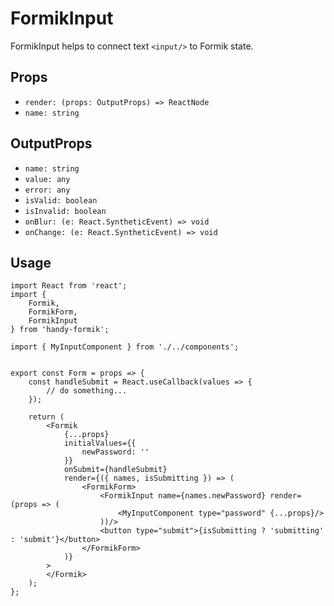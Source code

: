 # FormikInput

FormikInput helps to connect text `<input/>` to Formik state.

## Props

* `render: (props: OutputProps) => ReactNode`
* `name: string`

## OutputProps

* `name: string`
* `value: any`
* `error: any`
* `isValid: boolean`
* `isInvalid: boolean`
* `onBlur: (e: React.SyntheticEvent) => void`
* `onChange: (e: React.SyntheticEvent) => void`

## Usage

```
import React from 'react';
import {
    Formik,
    FormikForm,
    FormikInput
} from 'handy-formik';

import { MyInputComponent } from './../components';


export const Form = props => {
    const handleSubmit = React.useCallback(values => {
        // do something...
    });

    return (
        <Formik
            {...props}
            initialValues={{
                newPassword: ''
            }}
            onSubmit={handleSubmit}
            render={({ names, isSubmitting }) => (
                <FormikForm>
                    <FormikInput name={names.newPassword} render=(props => (
                        <MyInputComponent type="password" {...props}/>
                    ))/>
                    <button type="submit">{isSubmitting ? 'submitting' : 'submit'}</button>
                </FormikForm>
            )}
        >
        </Formik>
    );
};
```
